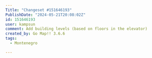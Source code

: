 ```yaml
---
Title: "Changeset #151646193"
PublishDate: "2024-05-21T20:08:02Z"
id: 151646193
user: kampsun
comment: Add building levels (based on floors in the elevator)
created_by: Go Map!! 3.6.6
tags:
  - Montenegro

---
```


